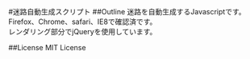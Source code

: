 #迷路自動生成スクリプト
##Outline
迷路を自動生成するJavascriptです。  Firefox、Chrome、safari、IE8で確認済です。  レンダリング部分でjQueryを使用しています。##LicenseMIT License